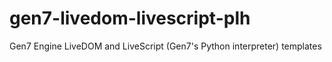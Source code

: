 # gen7-livedom-livescript-plh
Gen7 Engine LiveDOM and LiveScript (Gen7's Python interpreter) templates
